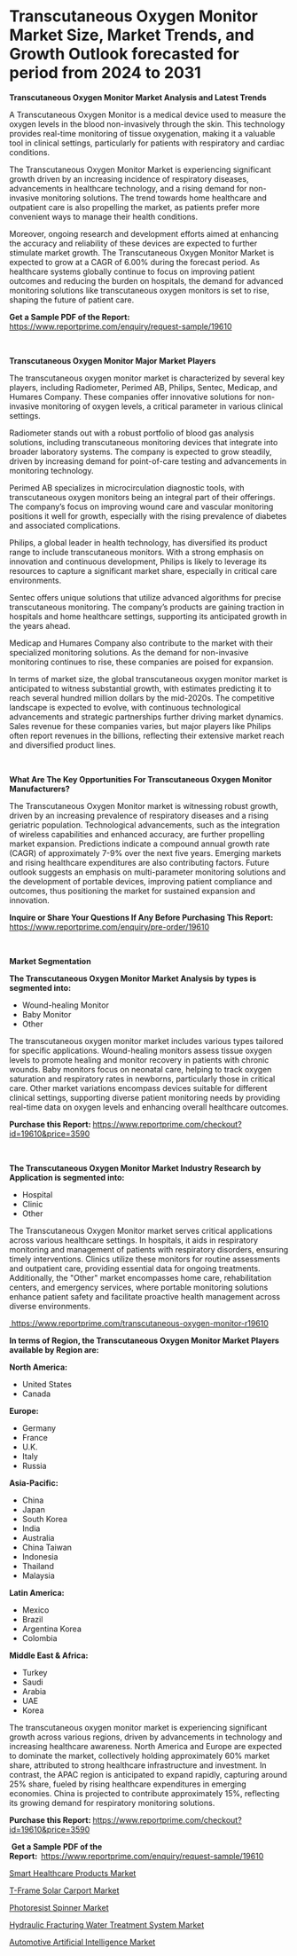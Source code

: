 <p><h1>Transcutaneous Oxygen Monitor Market Size, Market Trends, and Growth Outlook forecasted for period from 2024 to 2031</h1></p><p><strong>Transcutaneous Oxygen Monitor Market Analysis and Latest Trends</strong></p>
<p><p>A Transcutaneous Oxygen Monitor is a medical device used to measure the oxygen levels in the blood non-invasively through the skin. This technology provides real-time monitoring of tissue oxygenation, making it a valuable tool in clinical settings, particularly for patients with respiratory and cardiac conditions. </p><p>The Transcutaneous Oxygen Monitor Market is experiencing significant growth driven by an increasing incidence of respiratory diseases, advancements in healthcare technology, and a rising demand for non-invasive monitoring solutions. The trend towards home healthcare and outpatient care is also propelling the market, as patients prefer more convenient ways to manage their health conditions. </p><p>Moreover, ongoing research and development efforts aimed at enhancing the accuracy and reliability of these devices are expected to further stimulate market growth. The Transcutaneous Oxygen Monitor Market is expected to grow at a CAGR of 6.00% during the forecast period. As healthcare systems globally continue to focus on improving patient outcomes and reducing the burden on hospitals, the demand for advanced monitoring solutions like transcutaneous oxygen monitors is set to rise, shaping the future of patient care.</p></p>
<p><strong>Get a Sample PDF of the Report:&nbsp;</strong> <a href="https://www.reportprime.com/enquiry/request-sample/19610?utm_campaign=7&utm_medium=2&utm_source=Github&utm_content=ia&utm_term=02122024&utm_id=transcutaneous-oxygen-monitor">https://www.reportprime.com/enquiry/request-sample/19610</a></p>
<p>&nbsp;</p>
<p><strong>Transcutaneous Oxygen Monitor Major Market Players</strong></p>
<p><p>The transcutaneous oxygen monitor market is characterized by several key players, including Radiometer, Perimed AB, Philips, Sentec, Medicap, and Humares Company. These companies offer innovative solutions for non-invasive monitoring of oxygen levels, a critical parameter in various clinical settings.</p><p>Radiometer stands out with a robust portfolio of blood gas analysis solutions, including transcutaneous monitoring devices that integrate into broader laboratory systems. The company is expected to grow steadily, driven by increasing demand for point-of-care testing and advancements in monitoring technology.</p><p>Perimed AB specializes in microcirculation diagnostic tools, with transcutaneous oxygen monitors being an integral part of their offerings. The company’s focus on improving wound care and vascular monitoring positions it well for growth, especially with the rising prevalence of diabetes and associated complications.</p><p>Philips, a global leader in health technology, has diversified its product range to include transcutaneous monitors. With a strong emphasis on innovation and continuous development, Philips is likely to leverage its resources to capture a significant market share, especially in critical care environments.</p><p>Sentec offers unique solutions that utilize advanced algorithms for precise transcutaneous monitoring. The company’s products are gaining traction in hospitals and home healthcare settings, supporting its anticipated growth in the years ahead. </p><p>Medicap and Humares Company also contribute to the market with their specialized monitoring solutions. As the demand for non-invasive monitoring continues to rise, these companies are poised for expansion.</p><p>In terms of market size, the global transcutaneous oxygen monitor market is anticipated to witness substantial growth, with estimates predicting it to reach several hundred million dollars by the mid-2020s. The competitive landscape is expected to evolve, with continuous technological advancements and strategic partnerships further driving market dynamics. Sales revenue for these companies varies, but major players like Philips often report revenues in the billions, reflecting their extensive market reach and diversified product lines.</p></p>
<p>&nbsp;</p>
<p><strong>What Are The Key Opportunities For Transcutaneous Oxygen Monitor Manufacturers?</strong></p>
<p><p>The Transcutaneous Oxygen Monitor market is witnessing robust growth, driven by an increasing prevalence of respiratory diseases and a rising geriatric population. Technological advancements, such as the integration of wireless capabilities and enhanced accuracy, are further propelling market expansion. Predictions indicate a compound annual growth rate (CAGR) of approximately 7-9% over the next five years. Emerging markets and rising healthcare expenditures are also contributing factors. Future outlook suggests an emphasis on multi-parameter monitoring solutions and the development of portable devices, improving patient compliance and outcomes, thus positioning the market for sustained expansion and innovation.</p></p>
<p><strong>Inquire or Share Your Questions If Any Before Purchasing This Report:</strong> <a href="https://www.reportprime.com/enquiry/pre-order/19610?utm_campaign=7&utm_medium=2&utm_source=Github&utm_content=ia&utm_term=02122024&utm_id=transcutaneous-oxygen-monitor">https://www.reportprime.com/enquiry/pre-order/19610</a></p>
<p>&nbsp;</p>
<p><strong>Market Segmentation</strong></p>
<p><strong>The Transcutaneous Oxygen Monitor Market Analysis by types is segmented into:</strong></p>
<p><ul><li>Wound-healing Monitor</li><li>Baby Monitor</li><li>Other</li></ul></p>
<p><p>The transcutaneous oxygen monitor market includes various types tailored for specific applications. Wound-healing monitors assess tissue oxygen levels to promote healing and monitor recovery in patients with chronic wounds. Baby monitors focus on neonatal care, helping to track oxygen saturation and respiratory rates in newborns, particularly those in critical care. Other market variations encompass devices suitable for different clinical settings, supporting diverse patient monitoring needs by providing real-time data on oxygen levels and enhancing overall healthcare outcomes.</p></p>
<p><strong>Purchase this Report:&nbsp;</strong><a href="https://www.reportprime.com/checkout?id=19610&price=3590&utm_campaign=7&utm_medium=2&utm_source=Github&utm_content=ia&utm_term=02122024&utm_id=transcutaneous-oxygen-monitor">https://www.reportprime.com/checkout?id=19610&price=3590</a></p>
<p>&nbsp;</p>
<p><strong>The Transcutaneous Oxygen Monitor Market Industry Research by Application is segmented into:</strong></p>
<p><ul><li>Hospital</li><li>Clinic</li><li>Other</li></ul></p>
<p><p>The Transcutaneous Oxygen Monitor market serves critical applications across various healthcare settings. In hospitals, it aids in respiratory monitoring and management of patients with respiratory disorders, ensuring timely interventions. Clinics utilize these monitors for routine assessments and outpatient care, providing essential data for ongoing treatments. Additionally, the "Other" market encompasses home care, rehabilitation centers, and emergency services, where portable monitoring solutions enhance patient safety and facilitate proactive health management across diverse environments.</p></p>
<p><a href="https://www.reportprime.com/transcutaneous-oxygen-monitor-r19610?utm_campaign=7&utm_medium=2&utm_source=Github&utm_content=ia&utm_term=02122024&utm_id=transcutaneous-oxygen-monitor">&nbsp;https://www.reportprime.com/transcutaneous-oxygen-monitor-r19610</a></p>
<p><strong>In terms of Region, the Transcutaneous Oxygen Monitor Market Players available by Region are:</strong></p>
<p>
    <p> <strong> North America: </strong>
        <ul>
            <li>United States</li>
            <li>Canada</li>
        </ul>
        </p> 
    <p> <strong> Europe: </strong>
        <ul>
            <li>Germany</li>
            <li>France</li>
            <li>U.K.</li>
            <li>Italy</li>
            <li>Russia</li>
        </ul>
        </p> 
    <p> <strong> Asia-Pacific: </strong>
        <ul>
            <li>China</li>
            <li>Japan</li>
            <li>South Korea</li>
            <li>India</li>
            <li>Australia</li>
            <li>China Taiwan</li>
            <li>Indonesia</li>
            <li>Thailand</li>
            <li>Malaysia</li>
        </ul>
        </p> 
    <p> <strong> Latin America: </strong>
        <ul>
            <li>Mexico</li>
            <li>Brazil</li>
            <li>Argentina Korea</li>
            <li>Colombia</li>
        </ul>
        </p> 
    <p> <strong> Middle East & Africa: </strong>
        <ul>
            <li>Turkey</li>
            <li>Saudi</li>
            <li>Arabia</li>
            <li>UAE</li>
            <li>Korea</li>
        </ul>
    </p>
    </p>
<p><p>The transcutaneous oxygen monitor market is experiencing significant growth across various regions, driven by advancements in technology and increasing healthcare awareness. North America and Europe are expected to dominate the market, collectively holding approximately 60% market share, attributed to strong healthcare infrastructure and investment. In contrast, the APAC region is anticipated to expand rapidly, capturing around 25% share, fueled by rising healthcare expenditures in emerging economies. China is projected to contribute approximately 15%, reflecting its growing demand for respiratory monitoring solutions.</p></p>
<p><strong>Purchase this Report: </strong><a href="https://www.reportprime.com/checkout?id=19610&price=3590&utm_campaign=7&utm_medium=2&utm_source=Github&utm_content=ia&utm_term=02122024&utm_id=transcutaneous-oxygen-monitor">https://www.reportprime.com/checkout?id=19610&price=3590</a></p>
<p>&nbsp;<strong>Get a Sample PDF of the Report:&nbsp;&nbsp;</strong><a href="https://www.reportprime.com/enquiry/request-sample/19610?utm_campaign=7&utm_medium=2&utm_source=Github&utm_content=ia&utm_term=02122024&utm_id=transcutaneous-oxygen-monitor">https://www.reportprime.com/enquiry/request-sample/19610</a></p>
<p><strong></strong></p>
<p><p><a href="https://github.com/angelajermaine/Market-Research-Report-List-5/blob/main/smart-healthcare-products-market.md?utm_campaign=7&utm_medium=2&utm_source=Github&utm_content=ia&utm_term=02122024&utm_id=transcutaneous-oxygen-monitor">Smart Healthcare Products Market</a></p><p><a href="https://issuu.com/reportprime-2/docs/t-frame-solar-carport-market-size-2030.pptx?utm_campaign=7&utm_medium=2&utm_source=Github&utm_content=ia&utm_term=02122024&utm_id=transcutaneous-oxygen-monitor">T-Frame Solar Carport Market</a></p><p><a href="https://www.linkedin.com/pulse/photoresist-spinner-market-scopegrowingat-cagr-of47-insights-txr2e?utm_campaign=7&utm_medium=2&utm_source=Github&utm_content=ia&utm_term=02122024&utm_id=transcutaneous-oxygen-monitor">Photoresist Spinner Market</a></p><p><a href="https://issuu.com/reportprime-2/docs/hydraulic-fracturing-water-treatment-system-market?utm_campaign=7&utm_medium=2&utm_source=Github&utm_content=ia&utm_term=02122024&utm_id=transcutaneous-oxygen-monitor">Hydraulic Fracturing Water Treatment System Market</a></p><p><a href="https://www.linkedin.com/pulse/automotive-artificial-intelligence-market-size-expansion-wjqbe?utm_campaign=7&utm_medium=2&utm_source=Github&utm_content=ia&utm_term=02122024&utm_id=transcutaneous-oxygen-monitor">Automotive Artificial Intelligence Market</a></p></p>